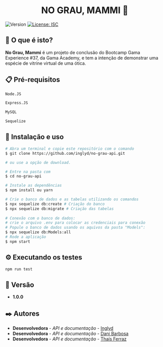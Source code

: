 <h1 align="center">NO GRAU, MAMMI 👋</h1>
<p>
  <img alt="Version" src="https://img.shields.io/badge/version-1.0.0-blue.svg?cacheSeconds=2592000" />
  <a href="#" target="_blank">
    <img alt="License: ISC" src="https://img.shields.io/badge/License-ISC-yellow.svg" />
  </a>
</p>

## 🚀 O que é isto?
<b>No Grau, Mammi</b> é um projeto de conclusão do Bootcamp Gama Experience #37, da Gama Academy, e tem a intenção de demonstrar uma espécie de vitrine virtual de uma ótica.

## 📋 Pré-requisitos

```sh
Node.JS
```

```sh
Express.JS
```

```sh
MySQL
```

```sh
Sequelize
```

## 🔧 Instalação e uso

```bash
# Abra um terminal e copie este repositório com o comando
$ git clone https://github.com/inglyd/no-grau-api.git

# ou use a opção de download.

# Entre na pasta com 
$ cd no-grau-api

# Instale as dependências
$ npm install ou yarn

# Crie o banco de dados e as tabelas utilizando os comandos
$ npx sequelize db:create # Criação do banco
$ npx sequelize db:migrate # Criação das tabelas
    
# Conexão com o banco de dados:
# crie o arquivo .env para colocar as credenciais para conexão
# Popule o banco de dados usando os aquivos da pasta "Models":
$ npx sequelize db:Models:all 
# Rode a aplicação
$ npm start
```

## ⚙️ Executando os testes

```sh
npm run test
```

## 📌 Versão

* **1.0.0**

## ✒️ Autores

* **Desenvolvedora** - *API e documentação* - [Inglyd](https://github.com/inglyd)
* **Desenvolvedora** - *API e documentação* - [Dani Barbosa](https://github.com/danielalfb)
* **Desenvolvedora** - *API e documentação* - [Thaís Ferraz](https://github.com/thatzfer)

